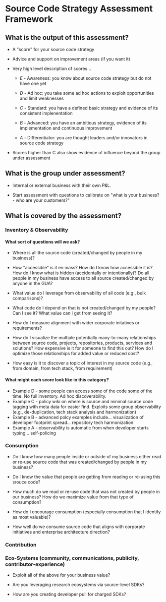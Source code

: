 # Source Code Strategy Assessment Framework





## What is the output of this assessment?

- A "score" for your source code strategy

- Advice and support on improvement areas (if you want it)

- Very high level description of scores...
    
    - *E* - Awareness: you know about source code strategy but do not have one yet
    
    - *D* - Ad hoc: you take some ad hoc actions to exploit opportunities and limit weaknesses
    
    - *C* - Standard: you have a defined basic strategy and evidence of its consistent implenentation
    
    - *B* - Advanced: you have an ambitious strategy, evidence of its implementation and continuous improvement
    
    - *A* - Differentiator: you are thought leaders and/or innovators in source code strategy

- Scores higher than C also show evidence of influence beyond the group under assessment

## What is the group under assessment?

- Internal or external business with their own P&L.

- Start assessment with questions to calibrate on "what is your business? - who are your customers?"

## What is covered by the assessment?

### Inventory & Observability

#### What sort of questions will we ask?

- Where is all the source code (created/changed by people in my business)?

- How "accessible" is it en mass? How do I know how accessible it is? How do I know what is hidden (accidentally or intentionally)? Do all people in my business have access to all source created/changed by anyone in the GUA?

- What value do I leverage from observability of all code (e.g., bulk comparisons)?

- What code do I depend on that is not created/changed by my people? Can I see it? What value can I get from seeing it?

- How do I measure alignment with wider corporate initatives or requirements?

- How do I visualize the multiple potentially many-to-many relationships between source code, projects, repositories, products, services and solutions? How expensive is it for someone to find this out? How do I optimize those relationships for added value or reduced cost?

- How easy is it to discover a topic of interest in my source code (e.g., from domain, from tech stack, from requirement)

#### What might each score look like in this category?

- Example D - some people can access some of the code some of the time. No full inventory. Ad hoc discoverability.
- Example C - policy wiki on where is source and minimal source code tagging with meta data for easier find. Exploits some group observability (e.g., de-duplication, tech stack analysis and harmonization)
- Example B - advanced polcy examples include... visualization of developer footprint spread... repository tech harmonization
- Example A - observability is automatic from when developer starts typing... self-policing 

### Consumption

- Do I know how many people inside or outside of my business either read or re-use source code that was created/changed by people in my business?

- Do I know the value that people are getting from reading or re-using this srouce code?

- How much do we read or re-use code that was not created by people in our business? How do we maximize value from that type of consumption?

- How do I encourage consumption (especially consumption that I identify as most valuable)?

- How well do we consume source code that aligns with corporate initiatives and enterprise architecture direction?

### Contribution



### Eco-Systems (community, communications, publicity, contributor-experience)

- Exploit all of the above for your business value?

- Are you leveraging research ecosystems via source-level SDKs?

- How are you creating developer pull for charged SDKs?
